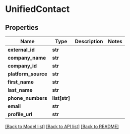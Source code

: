 # UnifiedContact

## Properties
Name | Type | Description | Notes
------------ | ------------- | ------------- | -------------
**external_id** | **str** |  | 
**company_name** | **str** |  | 
**company_id** | **str** |  | 
**platform_source** | **str** |  | 
**first_name** | **str** |  | 
**last_name** | **str** |  | 
**phone_numbers** | **list[str]** |  | 
**email** | **str** |  | 
**profile_url** | **str** |  | 

[[Back to Model list]](../README.md#documentation-for-models) [[Back to API list]](../README.md#documentation-for-api-endpoints) [[Back to README]](../README.md)

